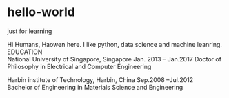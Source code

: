 # hello-world
just for learning

Hi Humans,
Haowen here. I like python, data science and machine leanring.
EDUCATION                                                            
National University of Singapore, Singapore Jan. 2013 – Jan.2017
Doctor of Philosophy in Electrical and Computer Engineering

Harbin institute of Technology, Harbin, China Sep.2008 –Jul.2012   
Bachelor of Engineering in Materials Science and Engineering
